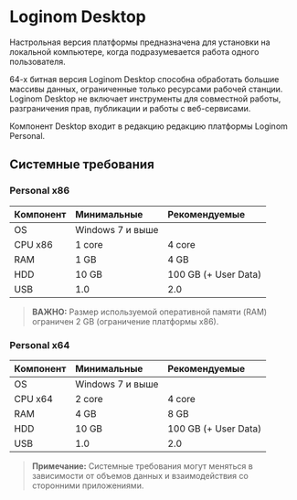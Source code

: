 # Loginom Desktop

Настрольная версия платформы предназначена для установки на локальной компьютере, когда подразумевается работа одного пользователя.

64-х битная версия Loginom Desktop способна обработать большие массивы данных, ограниченные только ресурсами рабочей станции. Loginom Desktop не включает инструменты для совместной работы, разграничения прав, публикации и работы с веб-сервисами.

Компонент Desktop входит в редакцию редакцию платформы Loginom Personal.

## Системные требования

### Personal x86

| Компонент | Минимальные | Рекомендуемые |
|:--------- |:-------------|:------------- |
| OS | Windows 7 и выше | |
| CPU x86 | 1 core | 4 core |
| RAM | 1 GB | 4 GB |
| HDD | 10 GB | 100 GB (+ User Data) |
| USB | 1.0 | 2.0 |

> **ВАЖНО:** Размер используемой оперативной памяти (RAM) ограничен 2 GB (ограничение платформы x86).

### Personal x64

| Компонент | Минимальные | Рекомендуемые |
|:--------- |:-------------|:------------- |
| OS | Windows 7 и выше | |
| CPU x64 | 2 core | 4 core |
| RAM | 4 GB | 8 GB |
| HDD | 10 GB | 100 GB (+ User Data) |
| USB | 1.0 | 2.0 |

> **Примечание:** Системные требования могут меняться в зависимости от объемов данных и взаимодействия со сторонними приложениями.
